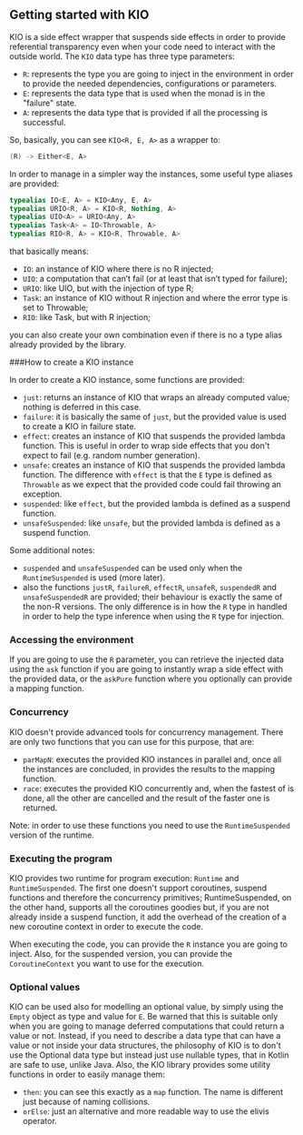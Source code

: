 ## Getting started with KIO

KIO is a side effect wrapper that suspends side effects in order to provide referential transparency even when
your code need to interact with the outside world. The `KIO` data type has three type parameters:
 - `R`: represents the type you are going to inject in the environment in order to provide the needed dependencies, 
 configurations or parameters.
 - `E`: represents the data type that is used when the monad is in the "failure" state.
 - `A`: represents the data type that is provided if all the processing is successful.

So, basically, you can see `KIO<R, E, A>` as a wrapper to:
```kotlin
(R) -> Either<E, A>
``` 

In order to manage in a simpler way the instances, some useful type aliases are provided:

```kotlin
typealias IO<E, A> = KIO<Any, E, A>
typealias URIO<R, A> = KIO<R, Nothing, A>
typealias UIO<A> = URIO<Any, A>
typealias Task<A> = IO<Throwable, A>
typealias RIO<R, A> = KIO<R, Throwable, A>
```

that basically means:

 - `IO`: an instance of KIO where there is no R injected;
 - `UIO`: a computation that can’t fail (or at least that isn’t typed for failure);
 - `URIO`: like UIO, but with the injection of type R;
 - `Task`: an instance of KIO without R injection and where the error type is set to Throwable;
 - `RIO`: like Task, but with R injection;

you can also create your own combination even if there is no a type alias already provided by the library.

###How to create a KIO instance

In order to create a KIO instance, some functions are provided:
 - `just`: returns an instance of KIO that wraps an already computed value; nothing is deferred in this case.
 - `failure`: it is basically the same of `just`, but the provided value is used to create a KIO in failure state.
 - `effect`: creates an instance of KIO that suspends the provided lambda function. This is useful in order to wrap
 side effects that you don't expect to fail (e.g. random number generation).
 - `unsafe`: creates an instance of KIO that suspends the provided lambda function. The difference with `effect` is
 that the `E` type is defined as `Throwable` as we expect that the provided code could fail throwing an exception.
 - `suspended`: like `effect`, but the provided lambda is defined as a suspend function.
 - `unsafeSuspended`: like `unsafe`, but the provided lambda is defined as a suspend function.

Some additional notes:
 - `suspended` and `unsafeSuspended` can be used only when the `RuntimeSuspended` is used (more later).
 - also the functions `justR`, `failureR`, `effectR`, `unsafeR`, `suspendedR` and `unsafeSuspendedR` are provided;
their behaviour is exactly the same of the non-R versions. The only difference is in how the `R` type in handled
in order to help the type inference when using the `R` type for injection.

### Accessing the environment

If you are going to use the `R` parameter, you can retrieve the injected data using the `ask` function if you are going 
to instantly wrap a side effect with the provided data, or the `askPure` function where you optionally can provide
a mapping function.

### Concurrency

KIO doesn't provide advanced tools for concurrency management. There are only two functions that you can use for this
purpose, that are:
 - `parMapN`: executes the provided KIO instances in parallel and, once all the instances are concluded, in provides
 the results to the mapping function.
 - `race`: executes the provided KIO concurrently and, when the fastest of is done, all the other are cancelled and
 the result of the faster one is returned.
 
Note: in order to use these functions you need to use the `RuntimeSuspended` version of the runtime.  

### Executing the program

KIO provides two runtime for program execution: `Runtime` and `RuntimeSuspended`. The first one doesn't support
coroutines, suspend functions and therefore the concurrency primitives; RuntimeSuspended, on the other hand, supports
all the coroutines goodies but, if you are not already inside a suspend function, it add the overhead of the creation
of a new coroutine context in order to execute the code.

When executing the code, you can provide the `R` instance you are going to inject. Also, for the suspended version,
you can provide the `CoroutineContext` you want to use for the execution.

### Optional values

KIO can be used also for modelling an optional value, by simply using the `Empty` object as type and value for `E`.
Be warned that this is suitable only when you are going to manage deferred computations that could return a value or not.
Instead, if you need to describe a data type that can have a value or not inside your data structures, the philosophy
of KIO is to don't use the Optional data type but instead just use nullable types, that in Kotlin are safe to use,
unlike Java. Also, the KIO library provides some utility functions in order to easily manage them:
 - `then`: you can see this exactly as a `map` function. The name is different just because of naming collisions.
 - `orElse`: just an alternative and more readable way to use the elivis operator.  
